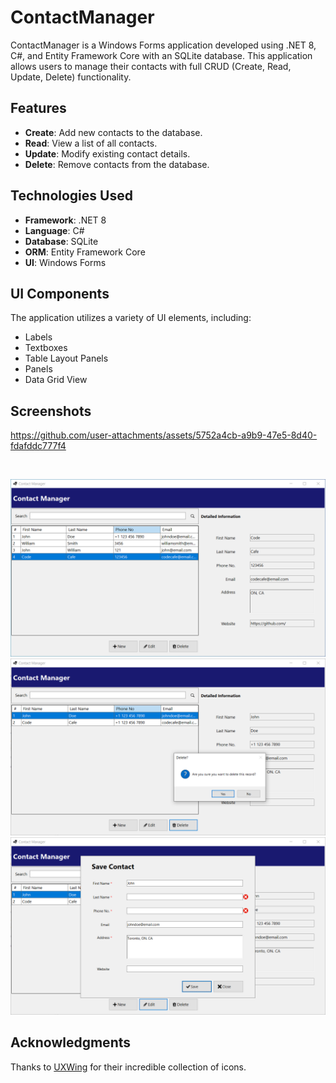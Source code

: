 # ContactManager

ContactManager is a Windows Forms application developed using .NET 8, C#, and Entity Framework Core with an SQLite database. This application allows users to manage their contacts with full CRUD (Create, Read, Update, Delete) functionality.

## Features

- **Create**: Add new contacts to the database.
- **Read**: View a list of all contacts.
- **Update**: Modify existing contact details.
- **Delete**: Remove contacts from the database.

## Technologies Used

- **Framework**: .NET 8
- **Language**: C#
- **Database**: SQLite
- **ORM**: Entity Framework Core
- **UI**: Windows Forms

## UI Components

The application utilizes a variety of UI elements, including:

- Labels
- Textboxes
- Table Layout Panels
- Panels
- Data Grid View

## Screenshots

https://github.com/user-attachments/assets/5752a4cb-a9b9-47e5-8d40-fdafddc777f4

<br/>
<p align="center">
  <img src="./assets/01.png" alt="BMI Calculator"/>
  <img src="./assets/02.png" alt="BMI Calculator"/>
  <img src="./assets/03.png" alt="BMI Calculator"/>
</p>

## Acknowledgments
Thanks to [UXWing](https://uxwing.com) for their incredible collection of icons.
